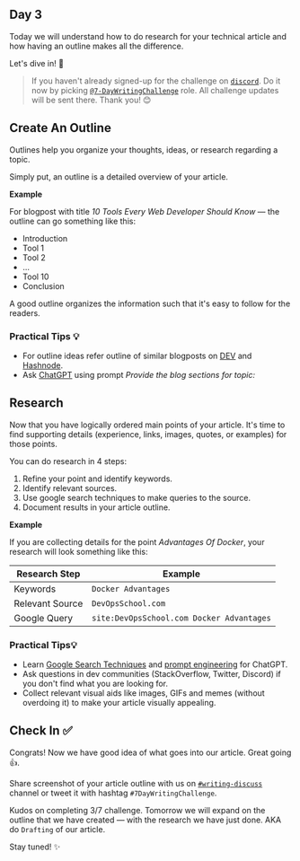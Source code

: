 ## Day 3

Today we will understand how to do research for your technical article and how having an outline makes all the difference.

Let's dive in! 🚀

> If you haven't already signed-up for the challenge on [`discord`](https://discord.gg/Tn9E5pn5). 
> Do it now by picking [`@7-DayWritingChallenge`](https://discord.com/channels/1073966100552896632/1077232921095716895/1077321891309682738) role. 
> All challenge updates will be sent there. Thank you! 😊

## Create An Outline

Outlines help you organize your thoughts, ideas, or research regarding a topic.

Simply put, an outline is a detailed overview of your article.

**Example**

For blogpost with title *10 Tools Every Web Developer Should Know* — the outline can go something like this:

- Introduction
 - Tool 1
 - Tool 2
 - ...
 - Tool 10
- Conclusion

A good outline organizes the information such that it's easy to follow for the readers.

### Practical Tips 💡 

- For outline ideas refer outline of similar blogposts on [DEV](https://dev.to) and [Hashnode](https://hashnode.com).
- Ask [ChatGPT](https://chat.apps.openai.com/) using prompt *Provide the blog sections for topic: <article topic>*

## Research

Now that you have logically ordered main points of your article. It's time to find supporting details (experience, links, images, quotes, or examples) for those points.

You can do research in 4 steps:
1. Refine your point and identify keywords.
2. Identify relevant sources.
3. Use google search techniques to make queries to the source.
4. Document results in your article outline.

**Example**

If you are collecting details for the point *Advantages Of Docker*, your research will look something like this:

| Research Step | Example |
| ------ | ------ |
| Keywords | `Docker Advantages` |
| Relevant Source | `DevOpsSchool.com` |
| Google Query | `site:DevOpsSchool.com Docker Advantages` |

### Practical Tips💡 

- Learn [Google Search Techniques](https://www.lifehack.org/articles/technology/20-tips-use-google-search-efficiently.html) and [prompt engineering](https://prompts.chat) for ChatGPT.
- Ask questions in dev communities (StackOverflow, Twitter, Discord) if you don't find what you are looking for.
- Collect relevant visual aids like images, GIFs and memes (without overdoing it) to make your article visually appealing. 

## Check In ✅

Congrats! Now we have good idea of what goes into our article. Great going 👍.

Share screenshot of your article outline with us on [`#writing-discuss`](https://discord.com/channels/1073966100552896632/1073983804437450763) channel or tweet it with hashtag `#7DayWritingChallenge`.

Kudos on completing 3/7 challenge. Tomorrow we will expand on the outline that we have created — with the research we have just done. AKA do `Drafting` of our article.

Stay tuned! ✨

